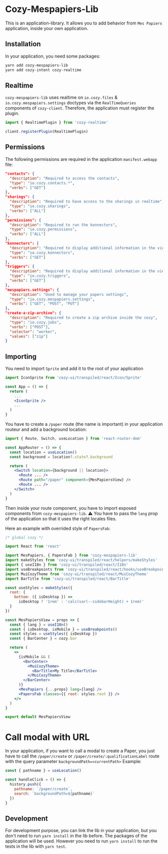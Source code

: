 # Cozy-Mespapiers-Lib

This is an application-library. It allows you to add behavior from `Mes Papiers` application, inside your own application.

## Installation

In your application, you need some packages:

```bash
yarn add cozy-mespapiers-lib
yarn add cozy-intent cozy-realtime
```

## Realtime

`cozy-mespapiers-lib` uses realtime on `io.cozy.files` & `io.cozy.mespapiers.settings` doctypes via the `RealTimeQueries` components of `cozy-client`.
Therefore, the application must register the plugin.

```jsx
import { RealtimePlugin } from 'cozy-realtime'

client.registerPlugin(RealtimePlugin)
```

## Permissions

The following permissions are required in the application `manifest.webapp` file:

```json
"contacts": {
  "description": "Required to access the contacts",
  "type": "io.cozy.contacts.*",
  "verbs": ["GET"]
},
"sharings": {
  "description": "Required to have access to the sharings in realtime",
  "type": "io.cozy.sharings",
  "verbs": ["ALL"]
},
"permissions": {
  "description": "Required to run the konnectors",
  "type": "io.cozy.permissions",
  "verbs": ["ALL"]
},
"konnectors": {
  "description": "Required to display additional information in the viewer for files automatically retrieved by services",
  "type": "io.cozy.konnectors",
  "verbs": ["GET"]
},
"triggers": {
  "description": "Required to display additional information in the viewer for files automatically retrieved by services",
  "type": "io.cozy.triggers",
  "verbs": ["GET"]
},
"mespapiers.settings": {
  "description": "Used to manage your papers settings",
  "type": "io.cozy.mespapiers.settings",
  "verbs": ["GET", "POST", "PUT"]
},
"create-a-zip-archive": {
  "description": "Required to create a zip archive inside the cozy",
  "type": "io.cozy.jobs",
  "verbs": ["POST"],
  "selector": "worker",
  "values": ["zip"]
}
```

## Importing

You need to import `Sprite` and add it to the root of your application

```jsx
import IconSprite from 'cozy-ui/transpiled/react/Icon/Sprite'

const App = () => {
  return (
    ...
    <IconSprite />
    ...
  )
}
```

You have to create a `/paper` route (the name is important) in your application routeur and add a background location:

```jsx
import { Route, Switch, useLocation } from 'react-router-dom'

const AppRouter = () => {
  const location = useLocation()
  const background = location?.state?.background

  return (
    <Switch location={background || location}>
      <Route ... />
      <Route path="/paper" component={MesPapiersView} />
      <Route ... />
    </Switch>
  )
}
```

Then inside your route component, you have to import exposed components from `cozy-mespapiers-lib`.
:warning: You have to pass the `lang` prop of the application so that it uses the right locales files.

Here an example with overrided style of `PapersFab`:

```jsx
/* global cozy */

import React from 'react'

import MesPapiers, { PapersFab } from 'cozy-mespapiers-lib'
import makeStyles from 'cozy-ui/transpiled/react/helpers/makeStyles'
import { useI18n } from 'cozy-ui/transpiled/react/I18n'
import useBreakpoints from 'cozy-ui/transpiled/react/hooks/useBreakpoints'
import MuiCozyTheme from 'cozy-ui/transpiled/react/MuiCozyTheme'
import BarTitle from 'cozy-ui/transpiled/react/BarTitle'

const useStyles = makeStyles({
  root: {
    bottom: ({ isDesktop }) =>
      isDesktop ? '1rem' : 'calc(var(--sidebarHeight) + 1rem)'
  }
})

const MesPapiersView = props => {
  const { lang } = useI18n()
  const { isDesktop, isMobile } = useBreakpoints()
  const styles = useStyles({ isDesktop })
  const { BarCenter } = cozy.bar

  return (
    <>
      {isMobile && (
        <BarCenter>
          <MuiCozyTheme>
            <BarTitle>My Title</BarTitle>
          </MuiCozyTheme>
        </BarCenter>
      )}
      <MesPapiers {...props} lang={lang} />
      <PapersFab classes={{ root: styles.root }} />
    </>
  )
}

export default MesPapiersView
```

# Call modal with URL

In your application, if you want to call a modal to create a Paper, you just have to call the `/paper/create` or `/paper/create/:qualificationLabel` route with the query parameter `backgroundPath=<currentPath>`
Example:

```jsx
const { pathname } = useLocation()

const handleClick = () => {
  history.push({
    pathname: `/paper/create`,
    search: `backgroundPath=${pathname}`
  })
}
```

## Development

For development purpose, you can link the lib in your application, but you don't need to run `yarn install` in the lib before. The packages of the application will be used.
However you need to run `yarn install` to run the tests in the lib with `yarn test`.
